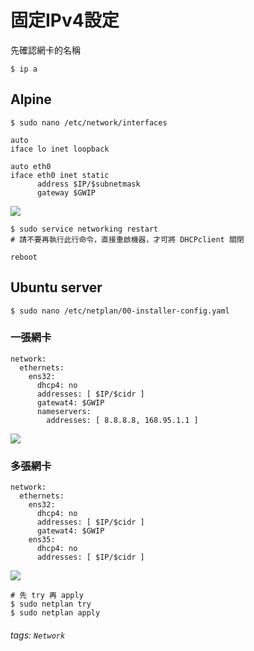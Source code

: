 # 固定IPv4設定
先確認網卡的名稱  
```bash=
$ ip a
```
## Alpine
```bash=
$ sudo nano /etc/network/interfaces
```
```bash=
auto
iface lo inet loopback

auto eth0
iface eth0 inet static
      address $IP/$subnetmask
      gateway $GWIP
```
![](https://i.imgur.com/5THJYH5.jpg)  

```bash=
$ sudo service networking restart
# 請不要再執行此行命令，直接重啟機器，才可將 DHCPclient 關閉

reboot
```

## Ubuntu server
```bash=
$ sudo nano /etc/netplan/00-installer-config.yaml
```
### 一張網卡
```bash=
network:
  ethernets:
    ens32:
      dhcp4: no
      addresses: [ $IP/$cidr ]
      gatewat4: $GWIP
      nameservers:
        addresses: [ 8.8.8.8, 168.95.1.1 ]
```
![](https://i.imgur.com/zwUMiac.jpg)  
### 多張網卡
```bash=
network:
  ethernets:
    ens32:
      dhcp4: no
      addresses: [ $IP/$cidr ]
      gatewat4: $GWIP
    ens35:
      dhcp4: no
      addresses: [ $IP/$cidr ]
```
![](https://i.imgur.com/u146EKA.jpg)

```bash=
# 先 try 再 apply 
$ sudo netplan try
$ sudo netplan apply
```


###### tags: `Network`
